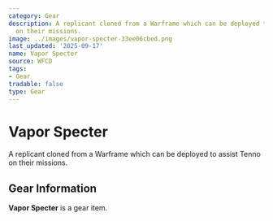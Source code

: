 ```yaml
---
category: Gear
description: A replicant cloned from a Warframe which can be deployed to assist Tenno
  on their missions.
image: ../images/vapor-specter-33ee06cbed.png
last_updated: '2025-09-17'
name: Vapor Specter
source: WFCD
tags:
- Gear
tradable: false
type: Gear
---
```


# Vapor Specter

A replicant cloned from a Warframe which can be deployed to assist Tenno on their missions.

## Gear Information

**Vapor Specter** is a gear item.

